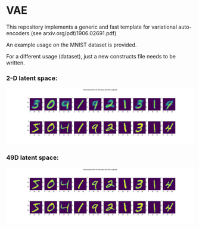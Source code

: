 # VAE

This repository implements a generic and fast template for variational auto-encoders (see arxiv.org/pdf/1906.02691.pdf)

An example usage on the MNIST dataset is provided.

For a different usage (dataset), just a new constructs file needs to be written.

### 2-D latent space:
![](pictures/2dimLat.jpg)

### 49D latent space:
![](pictures/49dimLat.jpg)